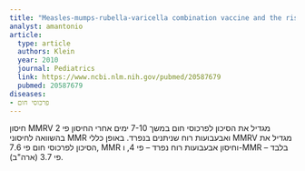 ```yaml
---
title: "Measles-mumps-rubella-varicella combination vaccine and the risk of febrile seizures"
analyst: amantonio
article:
  type: article
  authors: Klein
  year: 2010
  journal: Pediatrics
  link: https://www.ncbi.nlm.nih.gov/pubmed/20587679
  pubmed: 20587679
diseases:
- פרכוסי חום
---
```


חיסון MMRV מגדיל את הסיכון לפרכוסי חום במשך 7-10 ימים אחרי החיסון פי 2 בהשוואה לחיסוני MMR ואבעבועות רוח שניתנים בנפרד.
באופן כללי MMRV מגדיל את הסיכון לפרכוסי חום פי 7.6, MMR וחיסון אבעבועות רוח נפרד – פי 4, ו-MMR בלבד – פי 3.7 (ארה"ב).
